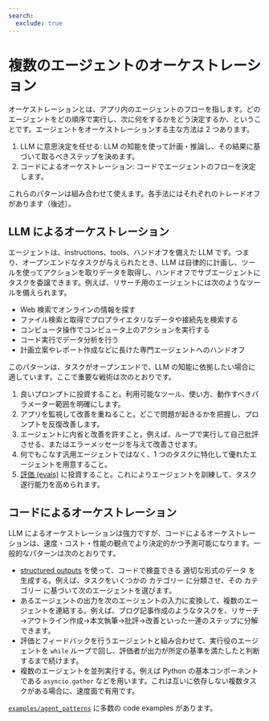 ```yaml
---
search:
  exclude: true
---
```

# 複数のエージェントのオーケストレーション

オーケストレーションとは、アプリ内のエージェントのフローを指します。どのエージェントをどの順序で実行し、次に何をするかをどう決定するか、ということです。エージェントをオーケストレーションする主な方法は 2 つあります。

1. LLM に意思決定を任せる: LLM の知能を使って計画・推論し、その結果に基づいて取るべきステップを決めます。
2. コードによるオーケストレーション: コードでエージェントのフローを決定します。

これらのパターンは組み合わせて使えます。各手法にはそれぞれのトレードオフがあります（後述）。

## LLM によるオーケストレーション

エージェントは、instructions、tools、ハンドオフを備えた LLM です。つまり、オープンエンドなタスクが与えられたとき、LLM は自律的に計画し、ツールを使ってアクションを取りデータを取得し、ハンドオフでサブエージェントにタスクを委譲できます。例えば、リサーチ用のエージェントには次のようなツールを備えられます。

- Web 検索でオンラインの情報を探す
- ファイル検索と取得でプロプライエタリなデータや接続先を検索する
- コンピュータ操作でコンピュータ上のアクションを実行する
- コード実行でデータ分析を行う
- 計画立案やレポート作成などに長けた専門エージェントへのハンドオフ

このパターンは、タスクがオープンエンドで、LLM の知能に依拠したい場合に適しています。ここで重要な戦術は次のとおりです。

1. 良いプロンプトに投資すること。利用可能なツール、使い方、動作すべきパラメーター範囲を明確にします。
2. アプリを監視して改善を重ねること。どこで問題が起きるかを把握し、プロンプトを反復改善します。
3. エージェントに内省と改善を許すこと。例えば、ループで実行して自己批評させる、またはエラーメッセージを与えて改善させます。
4. 何でもこなす汎用エージェントではなく、1 つのタスクに特化して優れたエージェントを用意すること。
5. [評価 (evals)](https://platform.openai.com/docs/guides/evals) に投資すること。これによりエージェントを訓練して、タスク遂行能力を高められます。

## コードによるオーケストレーション

LLM によるオーケストレーションは強力ですが、コードによるオーケストレーションは、速度・コスト・性能の観点でより決定的かつ予測可能になります。一般的なパターンは次のとおりです。

- [structured outputs](https://platform.openai.com/docs/guides/structured-outputs) を使って、コードで検査できる 適切な形式のデータ を生成する。例えば、タスクをいくつかの カテゴリー に分類させ、その カテゴリー に基づいて次のエージェントを選びます。
- あるエージェントの出力を次のエージェントの入力に変換して、複数のエージェントを連結する。例えば、ブログ記事作成のようなタスクを、リサーチ→アウトライン作成→本文執筆→批評→改善といった一連のステップに分解できます。
- 評価とフィードバックを行うエージェントと組み合わせて、実行役のエージェントを `while` ループで回し、評価者が出力が所定の基準を満たしたと判断するまで続けます。
- 複数のエージェントを並列実行する。例えば Python の基本コンポーネントである `asyncio.gather` などを用います。これは互いに依存しない複数タスクがある場合に、速度面で有用です。

[`examples/agent_patterns`](https://github.com/openai/openai-agents-python/tree/main/examples/agent_patterns) に多数の code examples があります。